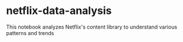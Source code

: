 # netflix-data-analysis
This notebook analyzes Netflix's content library to understand various patterns and trends

